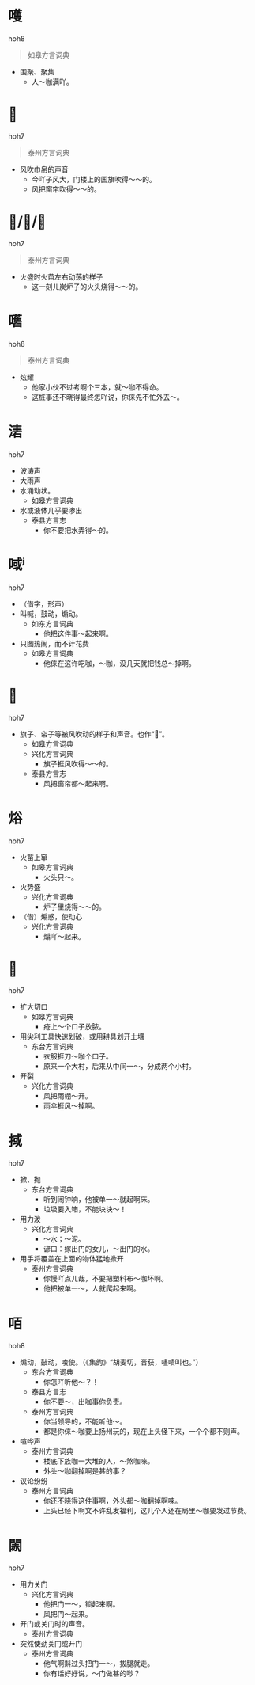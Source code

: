 # 嚄
hoh8
> 如皋方言词典
- 围聚、聚集
  - 人～咖满吖。

# 𢃎
hoh7
> 泰州方言词典
- 风吹巾帛的声音
  - 今吖子风大，门楼上的国旗吹得～～的。
  - 风把窗帘吹得～～的。

# 𤉹/𤊨/焀
hoh7
> 泰州方言词典
- 火盛时火苗左右动荡的样子
  - 这一刻ㄦ炭炉子的火头烧得～～的。

# 嚿
hoh8
> 泰州方言词典
- 炫耀
  - 他家小伙不过考啊个三本，就～咖不得命。
  - 这桩事还不晓得最终怎吖说，你俫先不忙外去～。

# 湱
hoh7
+ 波涛声
+ 大雨声
+ 水涌动状。
  * 如皋方言词典
+ 水或液体几乎要渗出
  * 泰县方言志
    - 你不要把水弄得～的。

# 㖪ʲ
hoh7
+ （借字，形声）
+ 叫喊，鼓动，煽动。
  * 如东方言词典
    - 他把这件事～起来啊。
+ 只图热闹，而不计花费
  * 如皋方言词典
    - 他俫在这许吃咖，～咖，没几天就把钱总～掉啊。

# 𢃤
hoh7
+ 旗子、帘子等被风吹动的样子和声音。也作“𢃎”。
  * 如皋方言词典
  * 兴化方言词典
    - 旗子捱风吹得～～的。
  * 泰县方言志
    - 风把窗帘都～起来啊。

# 焀
hoh7
+ 火苗上窜
  * 如皋方言词典
    - 火头只～。
+ 火势盛
  * 兴化方言词典
    - 炉子里烧得～～的。
+ （借）煽惑，使动心
  * 兴化方言词典
    - 煽吖～起来。

# 𠜻
hoh7
+ 扩大切口
  * 如皋方言词典
    - 疮上～个口子放脓。
+ 用尖利工具快速划破，或用耕具划开土壤
  * 东台方言词典
    - 衣服捱刀～咖个口子。
    - 原来一个大村，后来从中间一～，分成两个小村。
+ 开裂
  * 兴化方言词典
    - 风把雨棚～开。
    - 雨伞捱风～掉啊。

# 掝
hoh7
+ 掀、抛
  * 东台方言词典
    - 听到闹钟响，他被单一～就起啊床。
    - 垃圾要入箱，不能块块～！
+ 用力泼
  * 兴化方言词典
    - ～水；～泥。
    - 谚曰：嫁出门的女儿，～出门的水。
+ 用手将覆盖在上面的物体猛地掀开
  * 泰州方言词典
    - 你慢吖点ㄦ哉，不要把塑料布～咖坏啊。
    - 他把被单一～，人就爬起来啊。

# 咟
hoh8
+ 煽动，鼓动，唆使。（《集韵》“胡麦切，音获，㗲啧叫也。”）
  * 东台方言词典
    - 你怎吖听他～？！
  * 泰县方言志
    - 你不要～，出咖事你负责。
  * 泰州方言词典
    - 你当领导的，不能听他～。
    - 都是你俫～咖要上扬州玩的，现在上头怪下来，一个个都不则声。
+ 喧哗声
  * 泰州方言词典
    - 楼底下族咖一大堆的人，～煞咖唻。
    - 外头～咖翻掉啊是甚的事？
+ 议论纷纷
  * 泰州方言词典
    - 你还不晓得这件事啊，外头都～咖翻掉啊唻。
    - 上头已经下啊文不许乱发福利，这几个人还在局里～咖要发过节费。

# 䦝
hoh7
+ 用力关门
  * 兴化方言词典
    - 他把门一～，锁起来啊。
    - 风把门～起来。
+ 开门或关门时的声音。
  * 泰州方言词典
+ 突然使劲关门或开门
  * 泰州方言词典
    - 他气啊斢过头把门一～，拔腿就走。
    - 你有话好好说，～门做甚的唦？
